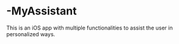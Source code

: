 # -MyAssistant
This is an iOS app with multiple functionalities to assist the user in personalized ways.
